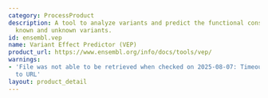 ```yaml
---
category: ProcessProduct
description: A tool to analyze variants and predict the functional consequences of
  known and unknown variants.
id: ensembl.vep
name: Variant Effect Predictor (VEP)
product_url: https://www.ensembl.org/info/docs/tools/vep/
warnings:
- 'File was not able to be retrieved when checked on 2025-08-07: Timeout connecting
  to URL'
layout: product_detail
---
```

